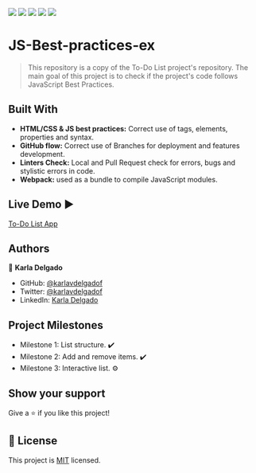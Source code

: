 ![](https://img.shields.io/badge/Microverse-blueviolet) ![](https://img.shields.io/badge/-HTML-orange) ![](https://img.shields.io/badge/-CSS-blue) ![](https://img.shields.io/badge/-JavaScript-yellow) ![](https://img.shields.io/badge/-webpack-ABC9FF)

# JS-Best-practices-ex
> This repository is a copy of the To-Do List project's repository. The main goal of this project is to check if the project's code follows JavaScript Best Practices.

## Built With

- **HTML/CSS & JS best practices:** Correct use of tags, elements, properties and syntax.
- **GitHub flow:**  Correct use of Branches for deployment and features development.
- **Linters Check:** Local and Pull Request check for errors, bugs and stylistic errors in code.
- **Webpack:** used as a bundle to compile JavaScript modules.


## Live Demo :arrow_forward:

[To-Do List App](https://karlavdelgadof.github.io/ToDo-list-app/dist/)

## Authors

👤 **Karla Delgado**

- GitHub: [@karlavdelgadof](https://github.com/karlavdelgadof)
- Twitter: [@karlavdelgadof](https://twitter.com/karlavdelgadof)
- LinkedIn: [Karla Delgado](https://www.linkedin.com/in/karla-delgado-613a32239/)


## Project Milestones

- Milestone 1: List structure. :heavy_check_mark:
- Milestone 2: Add and remove items. :heavy_check_mark:
- Milestone 3: Interactive list. :gear:


## Show your support

Give a ⭐️ if you like this project!

## 📝 License

This project is [MIT](./MIT.md) licensed.

